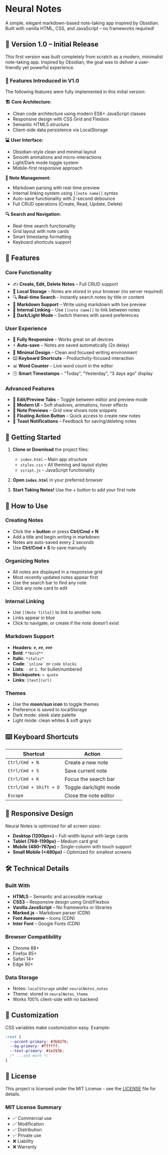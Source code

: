 # Neural Notes

A simple, elegant markdown-based note-taking app inspired by Obsidian. Built with vanilla HTML, CSS, and JavaScript – no frameworks required!

## 🎯 Version 1.0 – Initial Release

This first version was built completely from scratch as a modern, minimalist note-taking app. Inspired by Obsidian, the goal was to deliver a user-friendly yet powerful experience.

### 🚀 Features Introduced in V1.0

The following features were fully implemented in this initial version:

**🏗️ Core Architecture:**
- Clean code architecture using modern ES6+ JavaScript classes
- Responsive design with CSS Grid and Flexbox
- Semantic HTML5 structure
- Client-side data persistence via LocalStorage

**💻 User Interface:**
- Obsidian-style clean and minimal layout
- Smooth animations and micro-interactions
- Light/Dark mode toggle system
- Mobile-first responsive approach

**📝 Note Management:**
- Markdown parsing with real-time preview
- Internal linking system using `[[note name]]` syntax
- Auto-save functionality with 2-second debounce
- Full CRUD operations (Create, Read, Update, Delete)

**🔍 Search and Navigation:**
- Real-time search functionality
- Grid layout with note cards
- Smart timestamp formatting
- Keyboard shortcuts support

## 🌟 Features

### Core Functionality
- ✍️ **Create, Edit, Delete Notes** – Full CRUD support
- 💾 **Local Storage** – Notes are stored in your browser (no server required)
- 🔍 **Real-time Search** – Instantly search notes by title or content
- 📝 **Markdown Support** – Write using markdown with live preview
- 🔗 **Internal Linking** – Use `[[note name]]` to link between notes
- 🌙 **Dark/Light Mode** – Switch themes with saved preferences

### User Experience
- 📱 **Fully Responsive** – Works great on all devices
- ⚡ **Auto-save** – Notes are saved automatically (2s delay)
- 🎯 **Minimal Design** – Clean and focused writing environment
- ⌨️ **Keyboard Shortcuts** – Productivity-focused interaction
- 📊 **Word Counter** – Live word count in the editor
- 🕒 **Smart Timestamps** – “Today”, “Yesterday”, “3 days ago” display

### Advanced Features
- 🔄 **Edit/Preview Tabs** – Toggle between editor and preview mode
- 🎨 **Modern UI** – Soft shadows, animations, hover effects
- 📄 **Note Previews** – Grid view shows note snippets
- 🎯 **Floating Action Button** – Quick access to create new notes
- 🔔 **Toast Notifications** – Feedback for saving/deleting notes

## 🚀 Getting Started

1. **Clone or Download** the project files:
   - `index.html` – Main app structure
   - `styles.css` – All theming and layout styles
   - `script.js` – JavaScript functionality

2. **Open `index.html`** in your preferred browser

3. **Start Taking Notes!** Use the + button to add your first note

## 📝 How to Use

### Creating Notes
- Click the **+ button** or press **Ctrl/Cmd + N**
- Add a title and begin writing in markdown
- Notes are auto-saved every 2 seconds
- Use **Ctrl/Cmd + S** to save manually

### Organizing Notes
- All notes are displayed in a responsive grid
- Most recently updated notes appear first
- Use the search bar to find any note
- Click any note card to edit

### Internal Linking
- Use `[[Note Title]]` to link to another note
- Links appear in blue
- Click to navigate, or create if the note doesn’t exist

### Markdown Support
- **Headers**: `#`, `##`, `###`
- **Bold**: `**bold**`
- **Italic**: `*italic*`
- **Code**: `` `inline` `` or ``` code blocks ```
- **Lists**: `-` or `1.` for bullet/numbered
- **Blockquotes**: `> quote`
- **Links**: `[text](url)`

### Themes
- Use the **moon/sun icon** to toggle themes
- Preference is saved to localStorage
- Dark mode: sleek slate palette
- Light mode: clean whites & soft grays

## ⌨️ Keyboard Shortcuts

| Shortcut              | Action                      |
|-----------------------|-----------------------------|
| `Ctrl/Cmd + N`        | Create a new note           |
| `Ctrl/Cmd + S`        | Save current note           |
| `Ctrl/Cmd + K`        | Focus the search bar        |
| `Ctrl/Cmd + Shift + D`| Toggle dark/light mode      |
| `Escape`              | Close the note editor       |

## 📱 Responsive Design

Neural Notes is optimized for all screen sizes:

- **Desktop (1200px+)** – Full-width layout with large cards
- **Tablet (768–1199px)** – Medium card grid
- **Mobile (480–767px)** – Single-column with touch support
- **Small Mobile (<480px)** – Optimized for smallest screens

## 🛠️ Technical Details

### Built With
- **HTML5** – Semantic and accessible markup
- **CSS3** – Responsive design using Grid/Flexbox
- **Vanilla JavaScript** – No frameworks or libraries
- **Marked.js** – Markdown parser (CDN)
- **Font Awesome** – Icons (CDN)
- **Inter Font** – Google Fonts (CDN)

### Browser Compatibility
- Chrome 88+
- Firefox 85+
- Safari 14+
- Edge 90+

### Data Storage
- Notes: `localStorage` under `neuralNotes_notes`
- Theme: stored in `neuralNotes_theme`
- Works 100% client-side with no backend

## 🎨 Customization

CSS variables make customization easy. Example:

```css
:root {
  --accent-primary: #3b82f6;
  --bg-primary: #ffffff;
  --text-primary: #1e293b;
  /* ...and more */
}
```

## 📄 License

This project is licensed under the MIT License - see the [LICENSE](LICENSE) file for details.

### MIT License Summary
- ✅ Commercial use
- ✅ Modification
- ✅ Distribution
- ✅ Private use
- ❌ Liability
- ❌ Warranty
